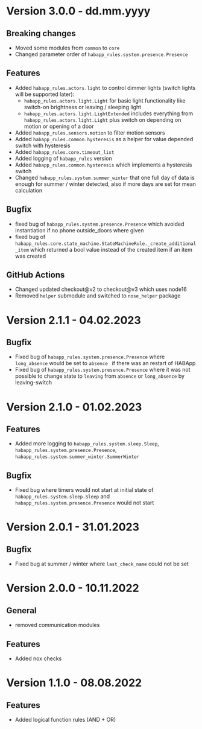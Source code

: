 # Version 3.0.0 - dd.mm.yyyy

## Breaking changes
- Moved some modules from ``common`` to ``core``
- Changed parameter order of ``habapp_rules.system.presence.Presence``

## Features

- Added ``habapp_rules.actors.light`` to control dimmer lights (switch lights will be supported later):
  - ``habapp_rules.actors.light.Light`` for basic light functionality like switch-on brightness or leaving / sleeping light
  - ``habapp_rules.actors.light.LightExtended`` includes everything from ``habapp_rules.actors.light.Light`` plus switch on depending on motion or opening of a door
- Added ``habapp_rules.sensors.motion`` to filter motion sensors
- Added ``habapp_rules.common.hysteresis`` as a helper for value depended switch with hysteresis
- Added ``habapp_rules.core.timeout_list``
- Added logging of ``habapp_rules`` version
- Added ``habapp_rules.common.hysteresis`` which implements a hysteresis switch
- Changed ``habapp_rules.system.summer_winter`` that one full day of data is enough for summer / winter detected, also if more days are set for mean calculation

## Bugfix

- fixed bug of ``habapp_rules.system.presence.Presence`` which avoided instantiation if no phone outside_doors where given
- fixed bug of ``habapp_rules.core.state_machine.StateMachineRule._create_additional_item`` which returned a bool value instead of the created item if an item was created

## GitHub Actions

- Changed updated checkout@v2 to checkout@v3 which uses node16
- Removed ``helper`` submodule and switched to ``nose_helper`` package


# Version 2.1.1 - 04.02.2023

## Bugfix

- Fixed bug of `habapp_rules.system.presence.Presence` where `long_absence` would be set to `absence ` if there was an restart of HABApp
- Fixed bug of `habapp_rules.system.presence.Presence` where it was not possible to change state to `leaving` from `absence` or `long_absence` by leaving-switch

# Version 2.1.0 - 01.02.2023

## Features

- Added more logging to `habapp_rules.system.sleep.Sleep`, `habapp_rules.system.presence.Presence`, `habapp_rules.system.summer_winter.SummerWinter`

## Bugfix

- Fixed bug where timers would not start at initial state of `habapp_rules.system.sleep.Sleep` and `habapp_rules.system.presence.Presence` would not start

# Version 2.0.1 - 31.01.2023

## Bugfix

- Fixed bug at summer / winter where `last_check_name` could not be set

# Version 2.0.0 - 10.11.2022

## General

- removed communication modules

## Features

- Added nox checks

# Version 1.1.0 - 08.08.2022

## Features

- Added logical function rules (AND + OR)
